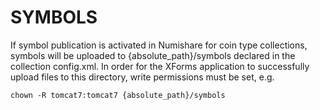 SYMBOLS
=======

If symbol publication is activated in Numishare for coin type collections, symbols will be uploaded to {absolute_path}/symbols declared in the collection config.xml. In order for the XForms application to successfully upload files to this directory, write permissions must be set, e.g.

`chown -R tomcat7:tomcat7 {absolute_path}/symbols`
